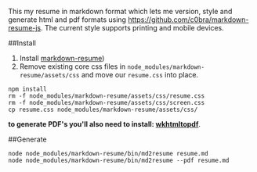 This my resume in markdown format which lets me version, style and generate html and pdf formats using https://github.com/c0bra/markdown-resume-js. The current style supports printing and mobile devices.

##Install
1. Install [markdown-resume](https://github.com/there4/markdown-resume))
1. Remove existing core css files in `node_modules/markdown-resume/assets/css` and move our `resume.css` into place.

```
npm install
rm -f node_modules/markdown-resume/assets/css/resume.css
rm -f node_modules/markdown-resume/assets/css/screen.css
cp resume.css node_modules/markdown-resume/assets/css/
```
__to generate PDF's you'll also need to install: [wkhtmltopdf](https://github.com/pdfkit/pdfkit/wiki/Installing-WKHTMLTOPDF)__.


##Generate
```shell
node node_modules/markdown-resume/bin/md2resume resume.md
node node_modules/markdown-resume/bin/md2resume --pdf resume.md
```
